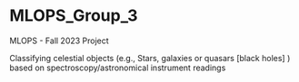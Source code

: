 # MLOPS_Group_3
MLOPS - Fall 2023 Project 

Classifying celestial objects (e.g., Stars, galaxies or quasars [black holes] ) based on spectroscopy/astronomical instrument readings

